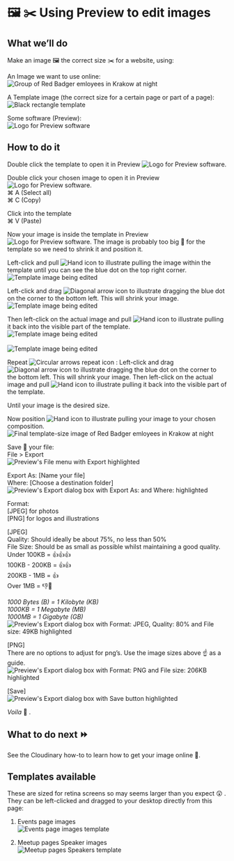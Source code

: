# 🖼️ ✂️️ Using Preview to edit images

## What we’ll do
Make an image 🖼️ the correct size ✂️️ for a website, using:

An Image we want to use online:<br>
![Group of Red Badger emloyees in Krakow at night](https://github.com/redbadger/websites-guide/blob/images/assets/edit-image-03.png "Group of Red Badger emloyees in Krakow at night")

A Template image (the correct size for a certain page or part of a page):<br>
![Black rectangle template](https://github.com/redbadger/websites-guide/blob/images/assets/edit-image-14.png "Black rectangle template")

Some software (Preview):<br>
![Logo for Preview software](https://github.com/redbadger/websites-guide/blob/images/assets/edit-image-05.jpg "Logo for Preview software")

## How to do it
Double click the template to open it in Preview ![Logo for Preview software](https://github.com/redbadger/websites-guide/blob/images/assets/edit-image-05a.png "Logo for Preview software").

Double click your chosen image to open it in Preview ![Logo for Preview software](https://github.com/redbadger/websites-guide/blob/images/assets/edit-image-05a.png "Logo for Preview software").<br>
⌘ A (Select all)<br>
⌘ C (Copy)

Click into the template<br>
⌘ V (Paste)

Now your image is inside the template in Preview ![Logo for Preview software](https://github.com/redbadger/websites-guide/blob/images/assets/edit-image-05a.png "Logo for Preview software"). The image is probably too big 🎪 for the template so we need to shrink it and position it.

Left-click and pull ![Hand icon to illustrate pulling](https://github.com/redbadger/websites-guide/blob/images/assets/edit-image-00a.png "Hand icon to illustrate pulling") the image within the template until you can see the blue dot on the top right corner.<br>
![Template image being edited](https://github.com/redbadger/websites-guide/blob/images/assets/edit-image-12.jpg "Template image being edited")

Left-click and drag ![Diagonal arrow icon to illustrate dragging](https://github.com/redbadger/websites-guide/blob/images/assets/edit-image-11a.png "Diagonal arrow icon to illustrate dragging") the blue dot on the corner to the bottom left. This will shrink your image.<br>
![Template image being edited](https://github.com/redbadger/websites-guide/blob/images/assets/edit-image-01.jpg "Template image being edited")

Then left-click on the actual image and pull ![Hand icon to illustrate pulling](https://github.com/redbadger/websites-guide/blob/images/assets/edit-image-00a.png "Hand icon to illustrate pulling") it back into the visible part of the template.<br>
![Template image being edited](https://github.com/redbadger/websites-guide/blob/images/assets/edit-image-15.jpg "Template image being edited")<br><br>
![Template image being edited](https://github.com/redbadger/websites-guide/blob/images/assets/edit-image-16.jpg "Template image being edited")

Repeat ![Circular arrows repeat icon](https://github.com/redbadger/websites-guide/blob/images/assets/edit-image-17a.png "Circular arrows repeat icon") : Left-click and drag ![Diagonal arrow icon to illustrate dragging](https://github.com/redbadger/websites-guide/blob/images/assets/edit-image-11a.png "Diagonal arrow icon to illustrate dragging") the blue dot on the corner to the bottom left. This will shrink your image.
Then left-click on the actual image and pull ![Hand icon to illustrate pulling](https://github.com/redbadger/websites-guide/blob/images/assets/edit-image-00a.png "Hand icon to illustrate pulling") it back into the visible part of the template.

Until your image is the desired size. 

Now position ![Hand icon to illustrate pulling](https://github.com/redbadger/websites-guide/blob/images/assets/edit-image-00a.png "Hand icon to illustrate pulling") your image to your chosen composition.<br>
![Final template-size image of Red Badger emloyees in Krakow at night](https://github.com/redbadger/websites-guide/blob/images/assets/edit-image-04.jpg "Final template-size image of Red Badger emloyees in Krakow at night")

Save 💾 your file:<br>
File > Export<br>
![Preview's File menu with Export highlighted](https://github.com/redbadger/websites-guide/blob/images/assets/edit-image-13.png "Preview's File menu with Export highlighted")

Export As: [Name your file]<br>
Where: [Choose a destination folder]<br>
![Preview's Export dialog box with Export As: and Where: highlighted](https://github.com/redbadger/websites-guide/blob/images/assets/edit-image-09.jpg "Preview's Export dialog box with Export As: and Where: highlighted")

Format: <br>
[JPEG] for photos<br>
[PNG] for logos and illustrations

[JPEG]<br>
Quality: Should ideally be about 75%, no less than 50%<br>
File Size: Should be as small as possible whilst maintaining a good quality.<br> 
Under 100KB = 👍👍👍<br>
100KB - 200KB = 👍👍<br>
200KB - 1MB = 👍<br>
Over 1MB = 👎🚨

_1000 Bytes (B) = 1 Kilobyte (KB)_<br>
_1000KB = 1 Megabyte (MB)_<br>
_1000MB = 1 Gigabyte (GB)_<br>
![Preview's Export dialog box with Format: JPEG, Quality: 80% and File size: 49KB highlighted](https://github.com/redbadger/websites-guide/blob/images/assets/edit-image-09.jpg "Preview's Export dialog box with Format: JPEG, Quality: 80% and File size: 49KB highlighted")

[PNG]<br>
There are no options to adjust for png’s. Use the image sizes above ☝️️ as a guide.<br>
![Preview's Export dialog box with Format: PNG and File size: 206KB highlighted](https://github.com/redbadger/websites-guide/blob/images/assets/edit-image-10.jpg "Preview's Export dialog box with Format: PNG and File size: 206KB highlighted")

[Save]<br>
![Preview's Export dialog box with Save button highlighted](https://github.com/redbadger/websites-guide/blob/images/assets/edit-image-06.jpg "Preview's Export dialog box with Save button highlighted")

_Voila_ 👏 .

## What to do next ⏩
See the Cloudinary how-to to learn how to get your image online 📡.


## Templates available
These are sized for retina screens so may seems larger than you expect 😲 . They can be left-clicked and dragged to your desktop directly from this page:

1. Events page images <br>
![Events page images template](https://github.com/redbadger/websites-guide/blob/images/assets/edit-image-07.jpg "Meetup pages Speaker's template")

2. Meetup pages Speaker images <br>
![Meetup pages Speakers template](https://github.com/redbadger/websites-guide/blob/images/assets/edit-image-08.jpg "Meetup pages Speaker's template")
